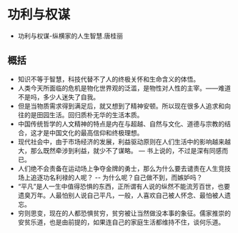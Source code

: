 # 功利与权谋

- 功利与权谋-纵横家的人生智慧.唐桂丽

## 概括
- 知识不等于智慧，科技代替不了人的终极关怀和生命含义的体悟。
- 人类今天所面临的危机是物化世界观的泛滥，是物性对人性的主宰。——难道不是吗，多少人迷失了自我。
- 但是当物质需求得到满足后，就又想到了精神安顿。所以现在很多人追求和向往的是田园生活。回归质朴无华的生活本质。
- 中国传统哲学的人文精神的特点是内在与超越、自然与文化、道德与宗教的结合，这才是中国文化的最高信仰和终极理想。
- 现代社会中，由于市场经济的发展，利益驱动原则在人们生活中的影响越来越大，那么既然牵涉到利益，就少不了谋略。 — 书上说的，不过是深有同感而已。
- 人们绝不会责备在运动场上争夺金牌的勇士，那么为什么要去谴责在人生竞技场上追逐功名利禄的人呢？ -- 为什么呢？自己做不到，而嫉妒吗？
- “平凡”是人一生中值得恐惧的东西，正所谓有人说的纵然不能流芳百世，也要遗臭万年。人最怕别人说自己平凡，一般，人喜欢自己被人怀念、最怕被人遗忘。
- 穷则思变，现在的人都恐惧贫穷，贫穷被让当然做没本事的象征。儒家推崇的安贫乐道，也是由前提的，如果连自己的家庭生活都维持不住，谈何乐道。